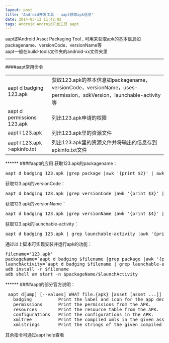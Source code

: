 ```yaml
---
layout: post
title: "Android开发工具 - aapt获取apk信息"
date: 2014-05-13 11:42:02
tags: Android Android开发工具 aapt
---
```


aapt即Android Asset Packaging Tool , 可用来获取apk的基本信息如packagename、versionCode、versionName等  
aapt一般在build-tools文件夹的android-xx文件夹里
***
####aapt常用命令  

<table>
   <tr>
      <td>aapt d badging 123.apk</td>
      <td>获取123.apk的基本信息如packagename，versionCode，versionName，uses-permission，sdkVersion，launchable-activity等</td>
   </tr>
   <tr>
      <td>aapt d permissions 123.apk</td>
      <td>列出123.apk申请的权限</td>
   </tr>
   <tr>
      <td>aapt l 123.apk</td>
      <td>列出123.apk里的资源文件</td>
   </tr>
   <tr>
      <td>aapt l 123.apk >apkinfo.txt</td>
      <td>列出123.apk里的资源文件并将输出的信息存到apkinfo.txt文件</td>
   </tr>
</table>
******
####aapt的应用
获取123.apk的packagename：
<pre class="mCode">
aapt d badging 123.apk |grep package |awk '{print $2}' | awk -F[\'] '{print $2}'
</pre>
获取123.apk的versionCode：
<pre class="mCode">
aapt d badging 123.apk |grep versionCode |awk '{print $3}' | awk -F[\'] '{print $2}'
</pre>
获取123.apk的versionName：
<pre class="mCode">
aapt d badging 123.apk |grep versionName |awk '{print $4}' | awk -F[\'] '{print $2}'
</pre>
获取123.apk的launchable-activity：
<pre class="mCode">
aapt d badging 123.apk | grep launchable-activity |awk '{print $2}' | awk -F[\'] '{print $2}'
</pre>
通过以上脚本可实现安装并运行apk的功能：
<pre class="mCode">
filename='123.apk'
packageName=`aapt d badging $filename |grep package |awk '{print $2}' | awk -F[\'] '{print $2}'`
launchActivity=`aapt d badging $filename | grep launchable-activity |awk '{print $2}' | awk -F[\'] '{print $2}'`
adb install -r $filename
adb shell am start -n $packageName/$launchActivity
</pre>
******
####aapt的部分官方说明：
<pre>
 aapt d[ump] [--values] WHAT file.{apk} [asset [asset ...]]
   badging          Print the label and icon for the app declared in APK.
   permissions      Print the permissions from the APK.
   resources        Print the resource table from the APK.
   configurations   Print the configurations in the APK.
   xmltree          Print the compiled xmls in the given assets.
   xmlstrings       Print the strings of the given compiled xml assets.
</pre>
其余指令可通过aapt help查看
